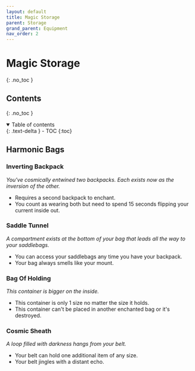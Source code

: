 ```yaml
---
layout: default
title: Magic Storage
parent: Storage
grand_parent: Equipment
nav_order: 2
---
```


# Magic Storage
{: .no_toc }

## Contents
{: .no_toc }
<details open markdown="block">
  <summary>
    Table of contents
  </summary>
  {: .text-delta }
- TOC
{:toc}
</details>

## Harmonic Bags

### Inverting Backpack
*You've cosmically entwined two backpacks. Each exists now as the inversion of the other.*
* Requires a second backpack to enchant. 
* You count as wearing both but need to spend 15 seconds flipping your current inside out.

### Saddle Tunnel
*A compartment exists at the bottom of your bag that leads all the way to your saddlebags.*
* You can access your saddlebags any time you have your backpack. 
* Your bag always smells like your mount. 

### Bag Of Holding
*This container is bigger on the inside.*
* This container is only 1 size no matter the size it holds. 
* This container can't be placed in another enchanted bag or it's destroyed.

### Cosmic Sheath
*A loop filled with darkness hangs from your belt.*
* Your belt can hold one additional item of any size.
* Your belt jingles with a distant echo. 
